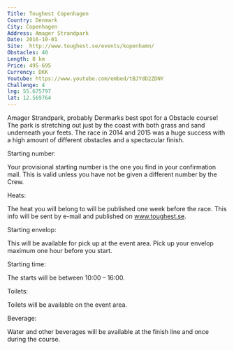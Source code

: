 ```yaml
---
Title: Toughest Copenhagen
Country: Denmark
City: Copenhagen
Address: Amager Strandpark
Date: 2016-10-01
Site:  http://www.toughest.se/events/kopenhamn/
Obstacles: 40
Length: 8 km
Price: 495-695
Currency: DKK
Youtube: https://www.youtube.com/embed/tBJYdD2ZDNY
Challenge: 4
lng: 55.675797
lat: 12.569764
---
```


Amager Strandpark, probably Denmarks best spot for a Obstacle course! The park is stretching out just by the coast with both grass and sand underneath your feets.  The race in 2014 and 2015 was a huge success with a high amount of different obstacles and a spectacular finish.

Starting number:

Your  provisional starting number is the one you find in your confirmation mail. This is valid unless you have not be given a different number by the Crew.

Heats:

The heat you will belong to will be published one week before the race. This info will be sent by e-mail and published on www.toughest.se.

Starting envelop:

This will be available for pick up at the event area. Pick up your envelop maximum one hour before you start.

Starting time:

The starts will be between 10:00 – 16:00.

Toilets:

Toilets will be available on the event area.

Beverage:

Water and other beverages will be available at the finish line and once during the course.